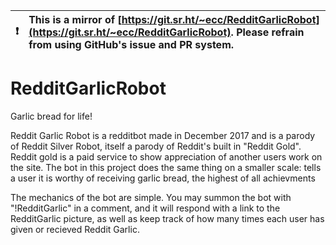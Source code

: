 

| :exclamation:  | This is a mirror of [https://git.sr.ht/~ecc/RedditGarlicRobot](https://git.sr.ht/~ecc/RedditGarlicRobot). Please refrain from using GitHub's issue and PR system.  |
|----------------|:-------------------------------------------------------------------------------------------------------------------------------------------------------|


# RedditGarlicRobot
Garlic bread for life!

Reddit Garlic Robot is a redditbot made in December 2017 and is a parody of Reddit Silver Robot, itself a parody of Reddit's built in "Reddit Gold". Reddit gold is a paid service to show appreciation of another users work on the site. The bot in this project does the same thing on a smaller scale: tells a user it is worthy of receiving garlic bread, the highest of all achievments

The mechanics of the bot are simple. You may summon the bot with "!RedditGarlic" in a comment, and it will respond with a link to the RedditGarlic picture, as well as keep track of how many times each user has given or recieved Reddit Garlic.
